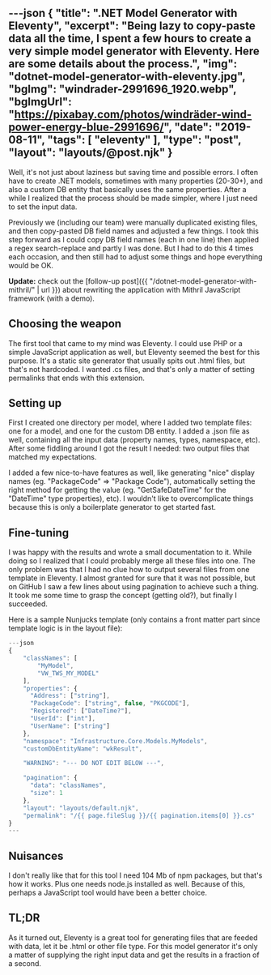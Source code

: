 ---json
{
    "title": ".NET Model Generator with Eleventy",
    "excerpt": "Being lazy to copy-paste data all the time, I spent a few hours to create a very simple model generator with Eleventy. Here are some details about the process.",
    "img": "dotnet-model-generator-with-eleventy.jpg",
    "bgImg": "windrader-2991696_1920.webp",
    "bgImgUrl": "https://pixabay.com/photos/windräder-wind-power-energy-blue-2991696/",
    "date": "2019-08-11",
    "tags": [
        "eleventy"
    ],
    "type": "post",
    "layout": "layouts/@post.njk"
}
---

Well, it's not just about laziness but saving time and possible errors. I often have to create .NET models, sometimes with many properties (20-30+), and also a custom DB entity that basically uses the same properties. After a while I realized that the process should be made simpler, where I just need to set the input data.

Previously we (including our team) were manually duplicated existing files, and then copy-pasted DB field names and adjusted a few things. I took this step forward as I could copy DB field names (each in one line) then applied a regex search-replace and partly I was done. But I had to do this 4 times each occasion, and then still had to adjust some things and hope everything would be OK.

**Update:** check out the [follow-up post]({{ "/dotnet-model-generator-with-mithril/" | url }}) about rewriting the application with Mithril JavaScript framework (with a demo).

## Choosing the weapon

The first tool that came to my mind was Eleventy. I could use PHP or a simple JavaScript application as well, but Eleventy seemed the best for this purpose. It's a static site generator that usually spits out .html files, but that's not hardcoded. I wanted .cs files, and that's only a matter of setting permalinks that ends with this extension.

## Setting up

First I created one directory per model, where I added two template files: one for a model, and one for the custom DB entity. I added a .json file as well, containing all the input data (property names, types, namespace, etc). After some fiddling around I got the result I needed: two output files that matched my expectations.

I added a few nice-to-have features as well, like generating "nice" display names (eg. "PackageCode" => "Package Code"), automatically setting the right method for getting the value (eg. "GetSafeDateTime" for the "DateTime" type properties), etc). I wouldn't like to overcomplicate things because this is only a boilerplate generator to get started fast.

## Fine-tuning

I was happy with the results and wrote a small documentation to it. While doing so I realized that I could probably merge all these files into one. The only problem was that I had no clue how to output several files from one template in Eleventy. I almost granted for sure that it was not possible, but on GitHub I saw a few lines about using pagination to achieve such a thing. It took me some time to grasp the concept (getting old?), but finally I succeeded.

Here is a sample Nunjucks template (only contains a front matter part since template logic is in the layout file):

```javascript
---json
{
    "classNames": [
        "MyModel",
        "VW_TWS_MY_MODEL"
    ],
    "properties": {
      "Address": ["string"],
      "PackageCode": ["string", false, "PKGCODE"],
      "Registered": ["DateTime?"],
      "UserId": ["int"],
      "UserName": ["string"]
    },
    "namespace": "Infrastructure.Core.Models.MyModels",
    "customDbEntityName": "wkResult",

    "WARNING": "--- DO NOT EDIT BELOW ---",

    "pagination": {
      "data": "classNames",
      "size": 1
    },   
    "layout": "layouts/default.njk",
    "permalink": "/{{ page.fileSlug }}/{{ pagination.items[0] }}.cs"
}
---
```

## Nuisances

I don't really like that for this tool I need 104 Mb of npm packages, but that's how it works. Plus one needs node.js installed as well. Because of this, perhaps a JavaScript tool would have been a better choice.

## TL;DR

As it turned out, Eleventy is a great tool for generating files that are feeded with data, let it be .html or other file type. For this model generator it's only a matter of supplying the right input data and get the results in a fraction of a second.
